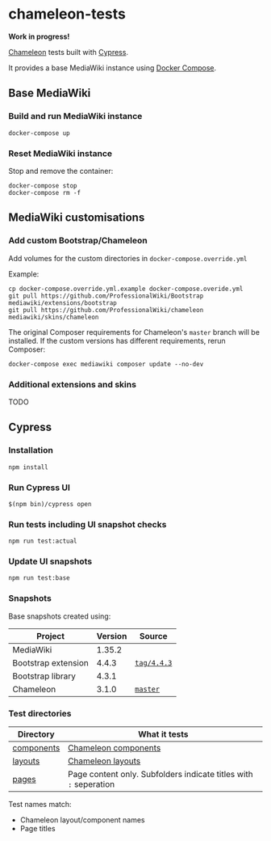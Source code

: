 # chameleon-tests

**Work in progress!**

[Chameleon](https://github.com/ProfessionalWiki/chameleon/) tests built with [Cypress](https://www.cypress.io/).

It provides a base MediaWiki instance using [Docker Compose](https://docs.docker.com/compose/).

## Base MediaWiki
### Build and run MediaWiki instance
```
docker-compose up
```

### Reset MediaWiki instance
Stop and remove the container:
```
docker-compose stop
docker-compose rm -f
```

## MediaWiki customisations
### Add custom Bootstrap/Chameleon
Add volumes for the custom directories in `docker-compose.override.yml`

Example:
```
cp docker-compose.override.yml.example docker-compose.overide.yml
git pull https://github.com/ProfessionalWiki/Bootstrap mediawiki/extensions/bootstrap
git pull https://github.com/ProfessionalWiki/chameleon mediawiki/skins/chameleon
```

The original Composer requirements for Chameleon's `master` branch will be installed. If the custom versions has different requirements, rerun Composer:
```
docker-compose exec mediawiki composer update --no-dev
```

### Additional extensions and skins
TODO

## Cypress
### Installation
```
npm install
```

### Run Cypress UI
```
$(npm bin)/cypress open
```

### Run tests including UI snapshot checks
```
npm run test:actual
```

### Update UI snapshots
```
npm run test:base
```

### Snapshots
Base snapshots created using:

|Project  |Version|Source|
|---------|-------|------|
|MediaWiki|1.35.2 |      |
|Bootstrap extension|4.4.3|[`tag/4.4.3`](https://github.com/ProfessionalWiki/Bootstrap/releases/tag/4.4.3)|
|Bootstrap library|4.3.1||
|Chameleon|3.1.0|[`master`](https://github.com/ProfessionalWiki/chameleon/commit/8d44a743a1896667e75c4c6969a62d5035605ea7)|

### Test directories
|Directory|What it tests|
|---------|-------------|
|[components](cypress/integration/components)|[Chameleon components](https://github.com/ProfessionalWiki/chameleon/tree/master/src/Components)|
|[layouts](cypress/integration/layouts)|[Chameleon layouts](https://github.com/ProfessionalWiki/chameleon/tree/master/layouts)|
|[pages](cypress/integration/pages)|Page content only. Subfolders indicate titles with `:` seperation|

Test names match:
* Chameleon layout/component names
* Page titles
